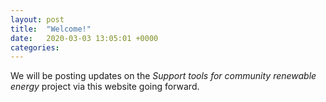 ```yaml
---
layout: post
title:  "Welcome!"
date:   2020-03-03 13:05:01 +0000
categories: 
---
```

We will be posting updates on the _Support tools for community renewable
energy_	project via this website going forward.
